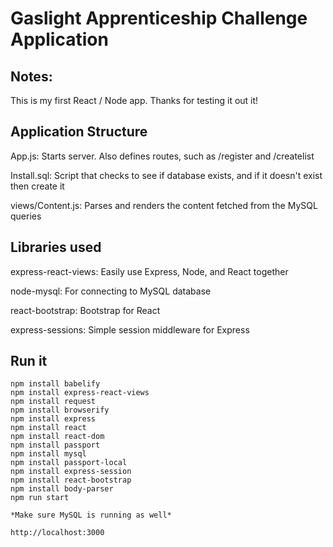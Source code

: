 Gaslight Apprenticeship Challenge Application 
===========================

Notes: 
--------------
This is my first React / Node app. Thanks for testing it out it!

Application Structure
----------------
App.js: 
Starts server. Also defines routes, such as /register and /createlist

Install.sql: 
Script that checks to see if database exists, and if it doesn't exist then 
create it 

views/Content.js: 
Parses and renders the content fetched from the MySQL queries

Libraries used
--------------
express-react-views: Easily use Express, Node, and React together 

node-mysql: For connecting to MySQL database

react-bootstrap: Bootstrap for React

express-sessions: Simple session middleware for Express

Run it
------
    npm install babelify
    npm install express-react-views 
    npm install request
    npm install browserify
    npm install express
    npm install react
    npm install react-dom
    npm install passport 
    npm install mysql 
    npm install passport-local
    npm install express-session
    npm install react-bootstrap
    npm install body-parser
    npm run start

    *Make sure MySQL is running as well*

    http://localhost:3000
